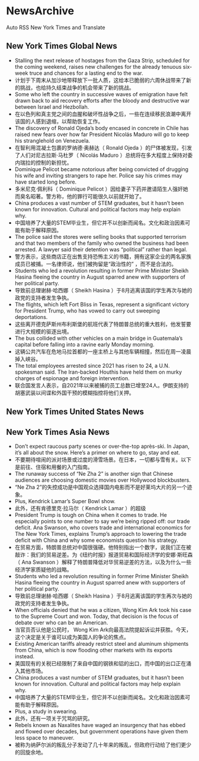 # NewsArchive
Auto RSS New York Times and Translate

## New York Times Global News
* Stalling the next release of hostages from the Gaza Strip, scheduled for the coming weekend, raises new challenges for the already tenuous six-week truce and chances for a lasting end to the war.
* 计划于下周末从加沙地带释放下一批人质，这给本已脆弱的六周休战带来了新的挑战，也给持久结束战争的机会带来了新的挑战。
* Some who left the country in successive waves of emigration have felt drawn back to aid recovery efforts after the bloody and destructive war between Israel and Hezbollah.
* 在以色列和真主党之间的血腥和破坏性战争之后，一些在连续移民浪潮中离开该国的人感到退缩，以帮助恢复工作。
* The discovery of Ronald Ojeda’s body encased in concrete in Chile has raised new fears over how far President Nicolás Maduro will go to keep his stranglehold on Venezuela.
* 在智利用混凝土包裹的罗纳德·奥赫达（ Ronald Ojeda ）的尸体被发现，引发了人们对尼古拉斯·马杜罗（ Nicolás Maduro ）总统将在多大程度上保持对委内瑞拉的控制的新担忧。
* Dominique Pelicot became notorious after being convicted of drugging his wife and inviting strangers to rape her. Police say his crimes may have started long before.
* 多米尼克·佩利科（ Dominique Pelicot ）因给妻子下药并邀请陌生人强奸她而臭名昭著。警方称，他的罪行可能很久以前就开始了。
* China produces a vast number of STEM graduates, but it hasn’t been known for innovation. Cultural and political factors may help explain why.
* 中国培养了大量的STEM毕业生，但它并不以创新而闻名。文化和政治因素可能有助于解释原因。
* The police said the stores were selling books that supported terrorism and that two members of the family who owned the business had been arrested. A lawyer said their detention was “political” rather than legal.
* 警方表示，这些商店正在出售支持恐怖主义的书籍，拥有这家企业的两名家族成员已被捕。一名律师说，他们被拘留是“政治性的” ，而不是合法的。
* Students who led a revolution resulting in former Prime Minister Sheikh Hasina fleeing the country in August sparred anew with supporters of her political party.
* 导致前总理谢赫·哈西娜（ Sheikh Hasina ）于8月逃离该国的学生再次与她的政党的支持者发生争执。
* The flights, which left Fort Bliss in Texas, represent a significant victory for President Trump, who has vowed to carry out sweeping deportations.
* 这些离开德克萨斯州布利斯堡的航班代表了特朗普总统的重大胜利，他发誓要进行大规模的驱逐出境。
* The bus collided with other vehicles on a main bridge in Guatemala’s capital before falling into a ravine early Monday morning.
* 这辆公共汽车在危地马拉首都的一座主桥上与其他车辆相撞，然后在周一凌晨掉入峡谷。
* The total employees arrested since 2021 has risen to 24, a U.N. spokesman said. The Iran-backed Houthis have held them on murky charges of espionage and foreign intervention.
* 联合国发言人表示，自2021年以来被捕的员工总数已增至24人。伊朗支持的胡塞武装以间谍和外国干预的模糊指控将他们关押。

## New York Times United States News

## New York Times Asia News
* Don’t expect raucous party scenes or over-the-top après-ski. In Japan, it’s all about the snow. Here’s a primer on where to go, stay and eat.
* 不要期待喧闹的派对场景或过度的滑雪场景。在日本，一切都与雪有关。以下是前往、住宿和用餐的入门指南。
* The runaway success of “Ne Zha 2” is another sign that Chinese audiences are choosing domestic movies over Hollywood blockbusters.
* “Ne Zha 2”的失控成功是中国观众选择国内电影而不是好莱坞大片的另一个迹象。
* Plus, Kendrick Lamar’s Super Bowl show.
* 此外，还有肯德里克·拉马尔（ Kendrick Lamar ）的超级
* President Trump is tough on China when it comes to trade. He especially points to one number to say we’re being ripped off: our trade deficit. Ana Swanson, who covers trade and international economics for The New York Times, explains Trump’s approach to lowering the trade deficit with China and why some economists question his strategy.
* 在贸易方面，特朗普总统对中国很强硬。他特别指出一个数字，说我们正在被敲诈：我们的贸易逆差。为《纽约时报》报道贸易和国际经济学的安娜·斯旺森（ Ana Swanson ）解释了特朗普降低对华贸易逆差的方法，以及为什么一些经济学家质疑他的战略。
* Students who led a revolution resulting in former Prime Minister Sheikh Hasina fleeing the country in August sparred anew with supporters of her political party.
* 导致前总理谢赫·哈西娜（ Sheikh Hasina ）于8月逃离该国的学生再次与她的政党的支持者发生争执。
* When officials denied that he was a citizen, Wong Kim Ark took his case to the Supreme Court and won. Today, that decision is the focus of debate over who can be an American.
* 当官员否认他是公民时， Wong Kim Ark向最高法院提起诉讼并获胜。今天，这个决定是关于谁可以成为美国人的争论的焦点。
* Existing American tariffs already restrict steel and aluminum shipments from China, which is now flooding other markets with its exports instead.
* 美国现有的关税已经限制了来自中国的钢铁和铝的出口，而中国的出口正在涌入其他市场。
* China produces a vast number of STEM graduates, but it hasn’t been known for innovation. Cultural and political factors may help explain why.
* 中国培养了大量的STEM毕业生，但它并不以创新而闻名。文化和政治因素可能有助于解释原因。
* Plus, a study in swearing.
* 此外，还有一项关于咒骂的研究。
* Rebels known as Naxalites have waged an insurgency that has ebbed and flowed over decades, but government operations have given them less space to maneuver.
* 被称为纳萨尔派的叛乱分子发动了几十年来的叛乱，但政府行动给了他们更少的回旋余地。

